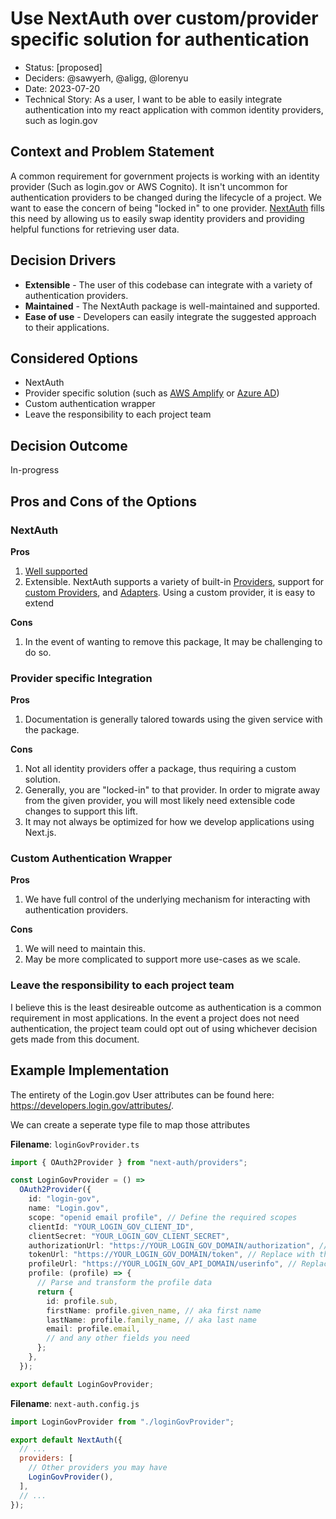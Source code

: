 # Use NextAuth over custom/provider specific solution for authentication

- Status: [proposed]
- Deciders: @sawyerh, @aligg, @lorenyu
- Date: 2023-07-20
- Technical Story: As a user, I want to be able to easily integrate authentication into my react application with common identity providers, such as login.gov

## Context and Problem Statement

A common requirement for government projects is working with an identity provider (Such as login.gov or AWS Cognito). It isn't uncommon for authentication providers to be changed during the lifecycle of a project. We want to ease the concern of being "locked in" to one provider. [NextAuth](https://next-auth.js.org/) fills this need by allowing us to easily swap identity providers and providing helpful functions for retrieving user data.

## Decision Drivers

- **Extensible** - The user of this codebase can integrate with a variety of authentication providers.
- **Maintained** - The NextAuth package is well-maintained and supported.
- **Ease of use** - Developers can easily integrate the suggested approach to their applications.


## Considered Options

- NextAuth
- Provider specific solution (such as [AWS Amplify](https://aws.amazon.com/amplify/) or [Azure AD](https://azure.microsoft.com/en-us/products/active-directory))
- Custom authentication wrapper
- Leave the responsibility to each project team

## Decision Outcome

In-progress

## Pros and Cons of the Options

### NextAuth

**Pros**

1. [Well supported](https://github.com/nextauthjs/next-auth)
2. Extensible. NextAuth supports a variety of built-in [Providers](https://next-auth.js.org/providers/), support for [custom Providers](https://next-auth.js.org/configuration/providers/oauth#using-a-custom-provider), and [Adapters](https://next-auth.js.org/adapters). Using a custom provider, it is easy to extend 

**Cons**

1. In the event of wanting to remove this package, It may be challenging to do so.


### Provider specific Integration

**Pros**
  
1. Documentation is generally talored towards using the given service with the package.


**Cons**

1. Not all identity providers offer a package, thus requiring a custom solution. 
2. Generally, you are "locked-in" to that provider. In order to migrate away from the given provider, you will most likely need extensible code changes to support this lift.
3. It may not always be optimized for how we develop applications using Next.js.
  

### Custom Authentication Wrapper


**Pros**

1. We have full control of the underlying mechanism for interacting with authentication providers.


**Cons**

1. We will need to maintain this.
2. May be more complicated to support more use-cases as we scale.


### Leave the responsibility to each project team

I believe this is the least desireable outcome as authentication is a common requirement in most applications. In the event a project does not need authentication, the project team could opt out of using whichever decision gets made from this document.



## Example Implementation

The entirety of the Login.gov User attributes can be found here: https://developers.login.gov/attributes/. 

We can create a seperate type file to map those attributes 

**Filename**: `loginGovProvider.ts`
```ts
import { OAuth2Provider } from "next-auth/providers";

const LoginGovProvider = () =>
  OAuth2Provider({
    id: "login-gov",
    name: "Login.gov",
    scope: "openid email profile", // Define the required scopes
    clientId: "YOUR_LOGIN_GOV_CLIENT_ID",
    clientSecret: "YOUR_LOGIN_GOV_CLIENT_SECRET",
    authorizationUrl: "https://YOUR_LOGIN_GOV_DOMAIN/authorization", // Replace with the actual login.gov domain
    tokenUrl: "https://YOUR_LOGIN_GOV_DOMAIN/token", // Replace with the actual login.gov domain
    profileUrl: "https://YOUR_LOGIN_GOV_API_DOMAIN/userinfo", // Replace with the actual login.gov API domain
    profile: (profile) => {
      // Parse and transform the profile data
      return {
        id: profile.sub,
        firstName: profile.given_name, // aka first name
        lastName: profile.family_name, // aka last name
        email: profile.email,
        // and any other fields you need
      };
    },
  });

export default LoginGovProvider;
```

**Filename**: `next-auth.config.js`
```js
import LoginGovProvider from "./loginGovProvider";

export default NextAuth({
  // ...
  providers: [
    // Other providers you may have
    LoginGovProvider(),
  ],
  // ...
});
```


